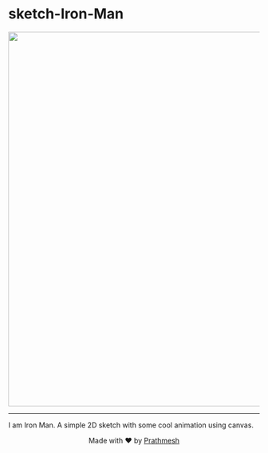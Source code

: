 # sketch-Iron-Man
<p align="center"><img src="https://media.giphy.com/media/ipXEKHr5tx6T0w4EXF/giphy.gif" width="750" ></p>
<hr>
I am Iron Man.
A simple 2D sketch with some cool animation using canvas.
<br>
<p align="center"> Made with ❤️ by <a href="https://github.com/prathmeshkhandelwal1">Prathmesh</a></p>
